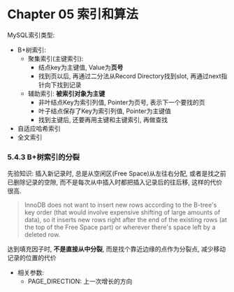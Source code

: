 # Chapter 05 索引和算法

MySQL索引类型:
- B+树索引: 
    - 聚集索引(主键索引): 
        - 结点key为主键值, Value为**页号**
        - 找到页以后, 再通过二分法从Record Directory找到slot, 再通过next指针向下找到记录
    - 辅助索引: **被索引对象为主键**
        - 非叶结点Key为索引列值, Pointer为页号, 表示下一个要找的页 
        - 叶子结点保存了Key为索引列值, Pointer为主键值
        - 找到主键后, 还要再用主键和主键索引, 再做查找
- 自适应哈希索引
- 全文索引


### 5.4.3 B+树索引的分裂


先验知识: 插入新记录时, 总是从空闲区(Free Space)从左往右分配, 或者是找之前已删除记录的空隙, 而不是每次从中插入时都把插入记录后的往后移, 这样的代价很高.
> InnoDB does not want to insert new rows according to the B-tree's key order (that would involve expensive shifting of large amounts of data), so it inserts new rows right after the end of the existing rows (at the top of the Free Space part) or wherever there's space left by a deleted row.

达到填充因子时, **不是直接从中分裂**, 而是找个靠近边缘的点作为分裂点, 减少移动记录的位置的代价
- 相关参数:
    - PAGE_DIRECTION: 上一次增长的方向